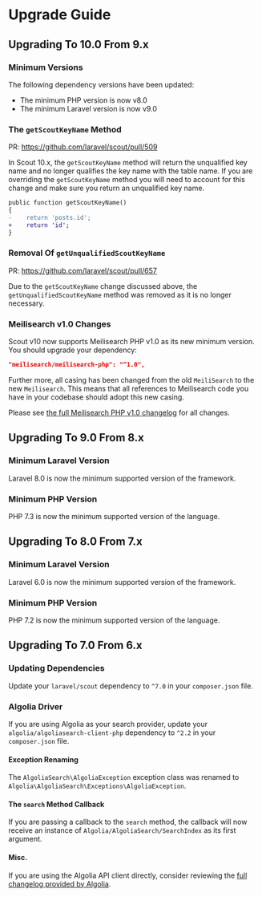 # Upgrade Guide

## Upgrading To 10.0 From 9.x

### Minimum Versions

The following dependency versions have been updated:

- The minimum PHP version is now v8.0
- The minimum Laravel version is now v9.0

### The `getScoutKeyName` Method

PR: https://github.com/laravel/scout/pull/509

In Scout 10.x, the `getScoutKeyName` method will return the unqualified key name and no longer qualifies the key name with the table name. If you are overriding the `getScoutKeyName` method you will need to account for this change and make sure you return an unqualified key name.

```diff
public function getScoutKeyName()
{
-    return 'posts.id';
+    return 'id';
}
```

### Removal Of `getUnqualifiedScoutKeyName`

PR: https://github.com/laravel/scout/pull/657

Due to the `getScoutKeyName` change discussed above, the `getUnqualifiedScoutKeyName` method was removed as it is no longer necessary.

### Meilisearch v1.0 Changes

Scout v10 now supports Meilisearch PHP v1.0 as its new minimum version. You should upgrade your dependency:

```json
"meilisearch/meilisearch-php": "^1.0",
```

Further more, all casing has been changed from the old `MeiliSearch` to the new `Meilisearch`. This means that all references to Meilisearch code you have in your codebase should adopt this new casing.

Please see [the full Meilisearch PHP v1.0 changelog](https://github.com/meilisearch/meilisearch/releases/tag/v1.0.0) for all changes.

## Upgrading To 9.0 From 8.x

### Minimum Laravel Version

Laravel 8.0 is now the minimum supported version of the framework.

### Minimum PHP Version

PHP 7.3 is now the minimum supported version of the language.

## Upgrading To 8.0 From 7.x

### Minimum Laravel Version

Laravel 6.0 is now the minimum supported version of the framework.

### Minimum PHP Version

PHP 7.2 is now the minimum supported version of the language.

## Upgrading To 7.0 From 6.x

### Updating Dependencies

Update your `laravel/scout` dependency to `^7.0` in your `composer.json` file.

### Algolia Driver

If you are using Algolia as your search provider, update your `algolia/algoliasearch-client-php` dependency to `^2.2` in your `composer.json` file.

#### Exception Renaming

The `AlgoliaSearch\AlgoliaException` exception class was renamed to `Algolia\AlgoliaSearch\Exceptions\AlgoliaException`.

#### The `search` Method Callback

If you are passing a callback to the `search` method, the callback will now receive an instance of `Algolia/AlgoliaSearch/SearchIndex` as its first argument.

#### Misc.

If you are using the Algolia API client directly, consider reviewing the [full changelog provided by Algolia](https://github.com/algolia/algoliasearch-client-php/blob/master/docs/UPGRADE-from-v1-to-v2.md).
